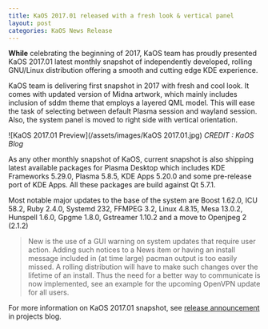 ```yaml
---
title: KaOS 2017.01 released with a fresh look & vertical panel
layout: post
categories: KaOS News Release
---
```


**While** celebrating the beginning of 2017, KaOS team has proudly presented KaOS 2017.01 latest monthly snapshot of independently developed, rolling GNU/Linux distribution offering a smooth and cutting edge KDE experience.

KaOS team is delivering first snapshot in 2017 with fresh and cool look. It comes with updated version of Midna artwork, which mainly includes inclusion of sddm theme that employs a layered QML model. This will ease the task of selecting between default Plasma session and wayland session. Also, the system panel is moved to right side with vertical orientation.

![KaOS 2017.01 Preview](/assets/images/KaOS 2017.01.jpg)
*CREDIT : KaOS Blog*

As any other monthly snapshot of KaOS, current snapshot is also shipping latest available packages for Plasma Desktop which includes KDE Frameworks 5.29.0, Plasma 5.8.5, KDE Apps 5.20.0 and some pre-release port of KDE Apps. All these packages are build against Qt 5.7.1.

Most notable major updates to the base of the system are Boost 1.62.0, ICU 58.2, Ruby 2.4.0, Systemd 232, FFMPEG 3.2, Linux 4.8.15, Mesa 13.0.2, Hunspell 1.6.0, Gpgme 1.8.0, Gstreamer 1.10.2 and a move to Openjpeg 2 (2.1.2)

<blockquote>New is the use of a GUI warning on system updates that require user action. Adding such notices to a News item or having an install message included in (at time large) pacman output is too easily missed. A rolling distribution will have to make such changes over the lifetime of an install. Thus the need for a better way to communicate is now implemented, see an example for the upcoming OpenVPN update for all users.</blockquote>

For more information on KaOS 2017.01 snapshot, see [release announcement](https://kaosx.us/news/2017/kaos01/) in projects blog. 